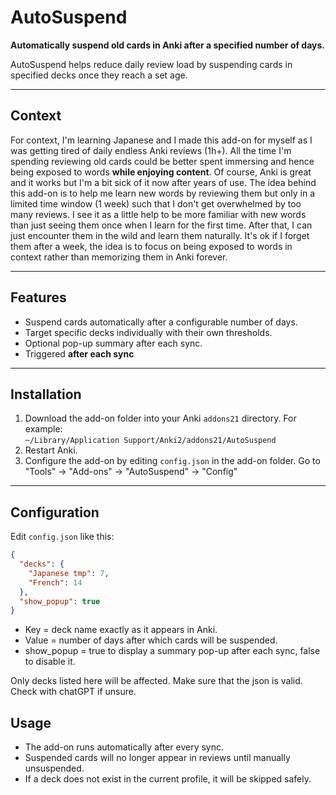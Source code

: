 # AutoSuspend

**Automatically suspend old cards in Anki after a specified number of days.**  

AutoSuspend helps reduce daily review load by suspending cards in specified decks once they reach a set age.

---

## Context

For context, I'm learning Japanese and I made this add-on for myself as I was getting tired of daily endless Anki reviews (1h+). All the time I'm spending reviewing old cards could be better spent immersing and hence being exposed to words **while enjoying content**. Of course, Anki is great and it works but I'm a bit sick of it now after years of use. The idea behind this add-on is to help me learn new words by reviewing them but only in a limited time window (1 week) such that I don't get overwhelmed by too many reviews. I see it as a little help to be more familiar with new words than just seeing them once when I learn for the first time. After that, I can just encounter them in the wild and learn them naturally. It's ok if I forget them after a week, the idea is to focus on being exposed to words in context rather than memorizing them in Anki forever. 


---

## Features

- Suspend cards automatically after a configurable number of days.
- Target specific decks individually with their own thresholds.
- Optional pop-up summary after each sync.
- Triggered **after each sync**

---

## Installation

1. Download the add-on folder into your Anki `addons21` directory. For example:  
   `~/Library/Application Support/Anki2/addons21/AutoSuspend`
2. Restart Anki.
3. Configure the add-on by editing `config.json` in the add-on folder. Go to "Tools" -> "Add-ons" -> "AutoSuspend" -> "Config"

---

## Configuration

Edit `config.json` like this:

```json
{
  "decks": {
    "Japanese tmp": 7,
    "French": 14
  },
  "show_popup": true
}
```

- Key = deck name exactly as it appears in Anki.
- Value = number of days after which cards will be suspended.
- show_popup = true to display a summary pop-up after each sync, false to disable it.

Only decks listed here will be affected.
Make sure that the json is valid. Check with chatGPT if unsure.

## Usage

- The add-on runs automatically after every sync.
- Suspended cards will no longer appear in reviews until manually unsuspended.
- If a deck does not exist in the current profile, it will be skipped safely.